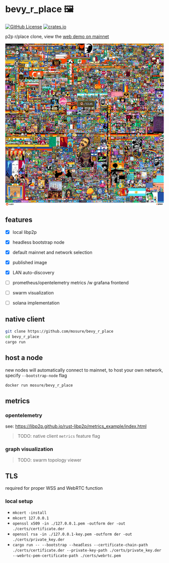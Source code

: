# bevy_r_place 🖼️

[![GitHub License](https://img.shields.io/github/license/mosure/bevy_r_place)](https://raw.githubusercontent.com/mosure/bevy_r_place/main/LICENSE-MIT)
[![crates.io](https://img.shields.io/crates/v/bevy_r_place.svg)](https://crates.io/crates/bevy_r_place)


p2p r/place clone, view the [web demo on mainnet](https://mosure.github.io/bevy_r_place)

![Alt text](docs/r_place.webp)


## features

- [X] local libp2p
- [X] headless bootstrap node
- [X] default mainnet and network selection
- [X] published image
- [X] LAN auto-discovery
- [ ] prometheus/opentelemetry metrics /w grafana frontend
- [ ] swarm visualization
- [ ] solana implementation


## native client

```bash
git clone https://github.com/mosure/bevy_r_place
cd bevy_r_place
cargo run
```


## host a node

new nodes will automatically connect to mainnet, to host your own network, specify `--bootstrap-node` flag

```bash
docker run mosure/bevy_r_place
```


## metrics

### opentelemetry

see: https://libp2p.github.io/rust-libp2p/metrics_example/index.html
> TODO: native client `metrics` feature flag


### graph visualization

> TODO: swarm topology viewer


## TLS

required for proper WSS and WebRTC function

### local setup

- `mkcert -install`
- `mkcert 127.0.0.1`
- `openssl x509 -in ./127.0.0.1.pem -outform der -out ./certs/certificate.der`
- `openssl rsa -in ./127.0.0.1-key.pem -outform der -out ./certs/private_key.der`
- `cargo run -- --bootstrap --headless --certificate-chain-path ./certs/certificate.der --private-key-path ./certs/private_key.der --webrtc-pem-certificate-path ./certs/webrtc.pem`
